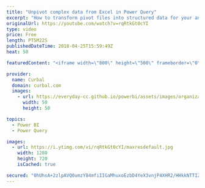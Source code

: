 ```yaml
---
title: "Unpivot complex data from Excel in Power Query"
excerpt: "How to transform pivot files into structured data for your analysis with Power BI.  Chapters: 00:00 Intro 01:40 Get data 02:00 Prepare and unpivot the data Done!  Bulk import data from files with similar name in Power BI: https://www.youtube.com/watch?v=ip0GSuruQqA   Looking for a download file? Go to"
originalUrl: https://youtube.com/watch?v=rqRtkGt0cYI
type: video
price: Free
length: PT5M22S
publishedDateTime: 2018-04-25T15:59:49Z
heat: 50

featuredContent: "<iframe width=\"800\" height=\"500\" frameborder=\"0\" src=\"https://www.youtube.com/embed/rqRtkGt0cYI\" allow=\"accelerometer; autoplay; encrypted-media; gyroscope; picture-in-picture\" allowfullscreen></iframe>"

provider:
  name: Curbal
  domain: curbal.com
  images:
    - url: https://everyday-cc.github.io/powerbi/assets/images/organizations/curbal.com-50x50.jpg
      width: 50
      height: 50

topics:
  - Power BI
  - Power Query

images:
  - url: https://i.ytimg.com/vi/rqRtkGt0cYI/maxresdefault.jpg
    width: 1280
    height: 720
    isCached: true

secured: "0hUhsA+2zlpAVQ0umzY84mfiIIGaMhuxoEzbD4YeX3vnjP4XHR2/HHkkNTTIZOQC9ca4J5c/aOb+R4yi4sj/0z13fGl9gRpD3Mqf7UAbDWqV4d+dGMA0uhzYmKIKhuPNNcL+QfOaV53DhLfkOJdb3OfMy0+lR5JPIqkK25RV0wgEVYWXJ2FDjoVpAVutoZuTp5vIvI447MfWZIsFFdkN1wWbYExOl5VnJIdayOXcEWVCdCD1893UqahYL25xNhm0DuYWk5iEcFUDfYH+m+XPk0tzOupncd9JE0olNs/Pt9YX4Hi7jOTEa8S1kZXv1errAfXMZ6Yshm2jkigeyfw4KaJJMWpR15awhiqF8xq0ixwnPPPTMrtvsdA9qruoJ1lxb/DzD7BRTni1CeA83tvxfejV0glUkN3BKFVwZ+DrJfA=;rJV8XrHI+laF0lOYdZQhPg=="
---
```


